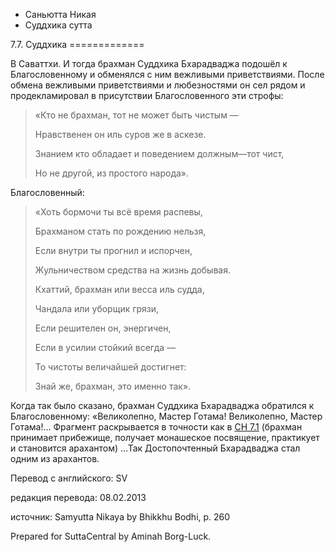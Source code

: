 









* Саньютта Никая
* Суддхика сутта


7\.7\. Суддхика
\=\=\=\=\=\=\=\=\=\=\=\=\=



В Саваттхи\. И тогда брахман Суддхика Бхарадваджа подошёл к Благословенному и обменялся с ним вежливыми приветствиями\. После обмена вежливыми приветствиями и любезностями он сел рядом и продекламировал в присутствии Благословенного эти строфы:



> «Кто не брахман, тот не может быть чистым —  
> 
> Нравственен он иль суров же в аскезе\.  
> 
> Знанием кто обладает и поведением должным—тот чист,  
> 
> Но не другой, из простого народа»\.


Благословенный:

> «Хоть бормочи ты всё время распевы,  
> 
> Брахманом стать по рождению нельзя,  
> 
> Если внутри ты прогнил и испорчен,  
> 
> Жульничеством средства на жизнь добывая\.  
> 
>   
> 
> Кхаттий, брахман или весса иль судда,  
> 
> Чандала или уборщик грязи,  
> 
> Если решителен он, энергичен,  
> 
> Если в усилии стойкий всегда —  
> 
> То чистоты величайшей достигнет:  
> 
> Знай же, брахман, это именно так»\.


Когда так было сказано, брахман Суддхика Бхарадваджа обратился к Благословенному: «Великолепно, Мастер Готама\! Великолепно, Мастер Готама\!… Фрагмент раскрывается в точности как в [СН 7\.1](/sn7\.1/ru/sv) \(брахман принимает прибежище, получает монашеское посвящение, практикует и становится арахантом\) …Так Достопочтенный Бхарадваджа стал одним из арахантов\.



Перевод с английского: SV


редакция перевода: 08\.02\.2013


источник: Samyutta Nikaya by Bhikkhu Bodhi, p\. 260


Prepared for SuttaCentral by Aminah Borg\-Luck\.







